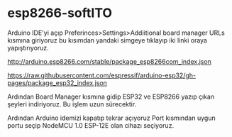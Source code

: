 # esp8266-softITO
Arduino IDE'yi açıp Preferinces>Settings>Addiitional board manager URLs kısmına giriyoruz
bu kısımdan yandaki simgeye tıklayıp iki linki oraya yapıştırıyoruz. 

http://arduino.esp8266.com/stable/package_esp8266com_index.json

https://raw.githubusercontent.com/espressif/arduino-esp32/gh-pages/package_esp32_index.json

Ardından Board Manager kısmına gidip ESP32 ve ESP8266 yazıp çıkan şeyleri indiriyoruz. 
Bu işlem uzun sürecektir. 

Ardından Arduino idemizi kapatıp tekrar açıyoruz Port kısmından uygun portu seçip
NodeMCU 1.0 ESP-12E olan cihazı seçiyoruz. 
